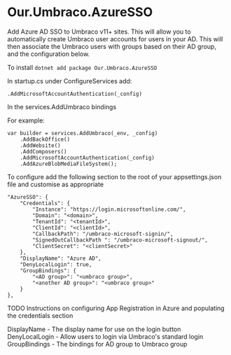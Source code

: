 # Our.Umbraco.AzureSSO
Add Azure AD SSO to Umbraco v11+ sites. This will allow you to automatically create Umbraco user accounts for users in your AD. This will then associate the Umbraco users with groups based on their AD group, and the configuration below.

To install
`dotnet add package Our.Umbraco.AzureSSO`

In startup.cs under ConfigureServices add:

`.AddMicrosoftAccountAuthentication(_config)`

In the services.AddUmbraco bindings

For example:
```
var builder = services.AddUmbraco(_env, _config)
    .AddBackOffice()
	.AddWebsite()
	.AddComposers()
	.AddMicrosoftAccountAuthentication(_config)
	.AddAzureBlobMediaFileSystem();
```

To configure add the following section to the root of your appsettings.json file and customise as appropriate
```
"AzureSSO": {
    "Credentials": {
        "Instance": "https://login.microsoftonline.com/",
        "Domain": "<domain>",
        "TenantId": "<tenantId>",
        "ClientId": "<clientId>",
        "CallbackPath": "/umbraco-microsoft-signin/",
        "SignedOutCallbackPath ": "/umbraco-microsoft-signout/",
        "ClientSecret": "<clientSecret>"
    },
    "DisplayName": "Azure AD",
    "DenyLocalLogin": true,
    "GroupBindings": {
        "<AD group>": "<umbraco group>",
        "<another AD group>": "<umbraco group>"
    }
},
```
TODO Instructions on configuring App Registration in Azure and populating the credentials section

DisplayName - The display name for use on the login button
DenyLocalLogin - Allow users to login via Umbraco's standard login
GroupBindings - The bindings for AD group to Umbraco group




